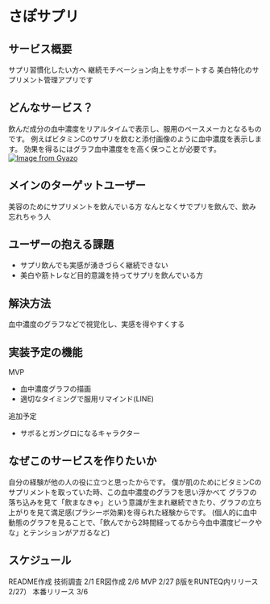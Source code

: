 # さぽサプリ

## サービス概要
サプリ習慣化したい方へ
継続モチベーション向上をサポートする
美白特化のサプリメント管理アプリです

## どんなサービス？
飲んだ成分の血中濃度をリアルタイムで表示し、服用のペースメーカとなるものです。
例えばビタミンCのサプリを飲むと添付画像のように血中濃度を表示します。
効果を得るにはグラフ血中濃度をを高く保つことが必要です。
[![Image from Gyazo](https://i.gyazo.com/afeb49ab3d817a9eba0edf2f0dcee470.png)](https://gyazo.com/afeb49ab3d817a9eba0edf2f0dcee470)


## メインのターゲットユーザー
美容のためにサプリメントを飲んでいる方
なんとなくサでプリを飲んで、飲み忘れちゃう人

## ユーザーの抱える課題
- サプリ飲んでも実感が湧きづらく継続できない
- 美白や筋トレなど目的意識を持ってサプリを飲んでいる方

## 解決方法
血中濃度のグラフなどで視覚化し、実感を得やすくする

## 実装予定の機能
MVP
- 血中濃度グラフの描画
- 適切なタイミングで服用リマインド(LINE)

追加予定
- サボるとガングロになるキャラクター

## なぜこのサービスを作りたいか
自分の経験が他の人の役に立つと思ったからです。
僕が肌のためにビタミンCのサプリメントを取っていた時、この血中濃度のグラフを思い浮かべて
グラフの落ち込みを見て「飲まなきゃ」という意識が生まれ継続できたり、グラフの立ち上がりを見て満足感(プラシーボ効果)を得られた経験からです。
(個人的に血中動態のグラフを見ることで、「飲んでから2時間経ってるから今血中濃度ピークやな」とテンションがアガるなど)

## スケジュール
README作成 技術調査 2/1
ER図作成 2/6
MVP 2/27
β版をRUNTEQ内リリース 2/27）
本番リリース 3/6
